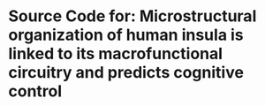 # Source Code for: Microstructural organization of human insula is linked to its macrofunctional circuitry and predicts cognitive control
